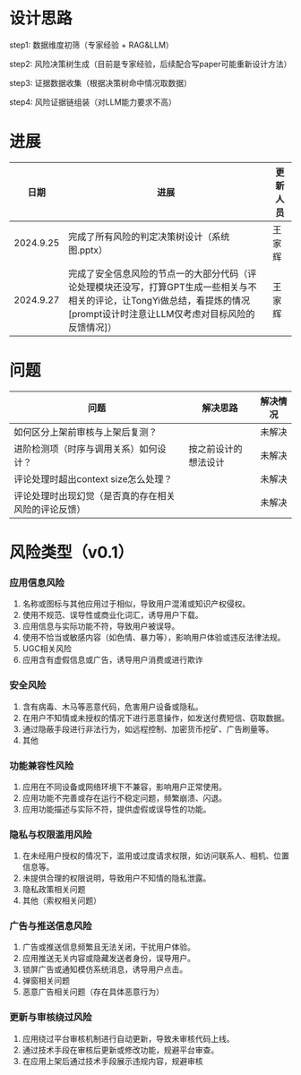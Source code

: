 # 设计思路

step1: 数据维度初筛（专家经验 + RAG&LLM）

step2: 风险决策树生成（目前是专家经验，后续配合写paper可能重新设计方法）

step3: 证据数据收集（根据决策树命中情况取数据）

step4: 风险证据链组装（对LLM能力要求不高）

# 进展

| 日期      | 进展 |  更新人员|
| --------- |-------------------------------| ------------- |
| 2024.9.25  | 完成了所有风险的判定决策树设计（系统图.pptx） | 王家辉 |
| 2024.9.27  | 完成了安全信息风险的节点一的大部分代码（评论处理模块还没写，打算GPT生成一些相关与不相关的评论，让TongYi做总结，看提炼的情况[prompt设计时注意让LLM仅考虑对目标风险的反馈情况]） | 王家辉 |

# 问题

| 问题     | 解决思路 |  解决情况 |
| ------------------- |-----------------------| ------------- |
| 如何区分上架前审核与上架后复测？  |  | 未解决 |
| 进阶检测项（时序与调用关系）如何设计？  | 按之前设计的想法设计 | 未解决 |
| 评论处理时超出context size怎么处理？  |  | 未解决 |
| 评论处理时出现幻觉（是否真的存在相关风险的评论反馈）  |  | 未解决 |


# 风险类型（v0.1）

### 应用信息风险
1. 名称或图标与其他应用过于相似，导致用户混淆或知识产权侵权。
2. 使用不规范、误导性或商业化词汇，诱导用户下载。
3. 应用信息与实际功能不符，导致用户被误导。
4. 使用不恰当或敏感内容（如色情、暴力等），影响用户体验或违反法律法规。
5. UGC相关风险
6. 应用含有虚假信息或广告，诱导用户消费或进行欺诈

### 安全风险
1. 含有病毒、木马等恶意代码，危害用户设备或隐私。
2. 在用户不知情或未授权的情况下进行恶意操作，如发送付费短信、窃取数据。
3. 通过隐蔽手段进行非法行为，如远程控制、加密货币挖矿、广告刷量等。
4. 其他

### 功能兼容性风险
1. 应用在不同设备或网络环境下不兼容，影响用户正常使用。
2. 应用功能不完善或存在运行不稳定问题，频繁崩溃、闪退。
3. 应用功能描述与实际不符，提供虚假或误导性的功能。

### 隐私与权限滥用风险
1. 在未经用户授权的情况下，滥用或过度请求权限，如访问联系人、相机、位置信息等。
2. 未提供合理的权限说明，导致用户不知情的隐私泄露。
3. 隐私政策相关问题
4. 其他（索权相关问题）

### 广告与推送信息风险
1. 广告或推送信息频繁且无法关闭，干扰用户体验。
2. 应用推送无关内容或隐藏发送者身份，误导用户。
3. 锁屏广告或通知模仿系统消息，诱导用户点击。
4. 弹窗相关问题
5. 恶意广告相关问题（存在具体恶意行为）

### 更新与审核绕过风险
1. 应用绕过平台审核机制进行自动更新，导致未审核代码上线。
2. 通过技术手段在审核后更新或修改功能，规避平台审查。
3. 在应用上架后通过技术手段展示违规内容，规避审核
